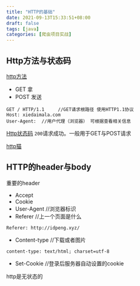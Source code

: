 ```yaml
---
title: "HTTP的基础"
date: 2021-09-13T15:33:51+08:00
draft: false
tags: [java]
categories: [爬虫项目实战]
---
```

## Http方法与状态码

[http方法](https://www.runoob.com/http/http-methods.html)


* GET 拿   
* POST 发送  

```angular2html
GET / HTTP/1.1     //GET请求根路径 使用HTTP1.1协议
Host: xiedaimala.com
User-Agent:  //用户代理（浏览器） 可根据查看相关信息
```
[Http状态码](https://www.runoob.com/http/http-status-codes.html)
`200`请求成功。一般用于GET与POST请求<br>

[http猫](https://http.cat/)

## HTTP的header与body
重要的header 
* Accept
* Cookie
* User-Agent  //浏览器标识
* Referer   //上一个页面是什么
```angular2html
Referer: http://idpeng.xyz/
```
* Content-type //下载或者图片
```angular2html
content-type: text/html; charset=utf-8
```
* Set-Cookie  //登录后服务器自动设置的cookie

http是无状态的